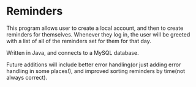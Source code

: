 # Reminders

This program allows user to create a local account, and then to create reminders for themselves. Whenever they log in, the user will be greeted with a list of all of the reminders set for them for that day.

Written in Java, and connects to a MySQL database.

Future additions will include better error handling(or just adding error handling in some places!), and improved sorting reminders by time(not always correct).
